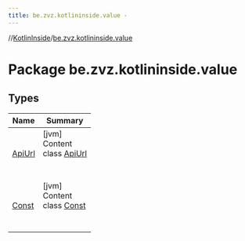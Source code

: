 ```yaml
---
title: be.zvz.kotlininside.value -
---
```

//[KotlinInside](../index.md)/[be.zvz.kotlininside.value](index.md)



# Package be.zvz.kotlininside.value  


## Types  
  
|  Name|  Summary| 
|---|---|
| <a name="be.zvz.kotlininside.value/ApiUrl///PointingToDeclaration/"></a>[ApiUrl](-api-url/index.md)| <a name="be.zvz.kotlininside.value/ApiUrl///PointingToDeclaration/"></a>[jvm]  <br>Content  <br>class [ApiUrl](-api-url/index.md)  <br><br><br>
| <a name="be.zvz.kotlininside.value/Const///PointingToDeclaration/"></a>[Const](-const/index.md)| <a name="be.zvz.kotlininside.value/Const///PointingToDeclaration/"></a>[jvm]  <br>Content  <br>class [Const](-const/index.md)  <br><br><br>

